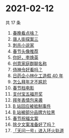 # 2021-02-12

共 17 条

<!-- BEGIN ZHIHUSEARCH -->
<!-- 最后更新时间 Fri Feb 12 2021 17:15:38 GMT+0800 (CST) -->
1. [春晚看点啥？](https://www.zhihu.com/search?q=春晚)
1. [唐人街探案三](https://www.zhihu.com/search?q=唐探3)
1. [刺杀小说家](https://www.zhihu.com/search?q=刺杀小说家好看吗)
1. [春节头像推荐](https://www.zhihu.com/search?q=新年头像)
1. [你好，李焕英](https://www.zhihu.com/search?q=李焕英)
1. [创意家庭群聊名称](https://www.zhihu.com/search?q=家庭群聊名称)
1. [侍神令好看吗？](https://www.zhihu.com/search?q=侍神令好看吗)
1. [日药企小林化工造假 40 年](https://www.zhihu.com/search?q=小林化工)
1. [怎么拜年才不尴尬](https://www.zhihu.com/search?q=初一拜年)
1. [春节档电影](https://www.zhihu.com/search?q=春节档电影)
1. [支付宝五福开奖](https://www.zhihu.com/search?q=支付宝五福)
1. [拜年表情包来袭](https://www.zhihu.com/search?q=拜年表情包)
1. [B 站回应被抵制事件](https://www.zhihu.com/search?q=b站回应)
1. [B 站被部分品牌方拉黑](https://www.zhihu.com/search?q=抵制b站)
1. [春节祝福文案](https://www.zhihu.com/search?q=春节祝福文案)
1. [除夕文案准备好了吗？](https://www.zhihu.com/search?q=除夕文案)
1. [「天问一号」进入环火轨道](https://www.zhihu.com/search?q=天问一号)
<!-- END ZHIHUSEARCH -->

